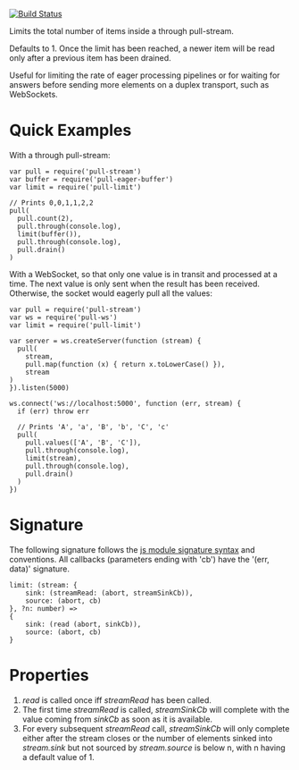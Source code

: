 [![Build Status](https://travis-ci.org/elavoie/pull-limit.svg?branch=master)](https://travis-ci.org/elavoie/pull-limit)

Limits the total number of items inside a through pull-stream. 

Defaults to 1. Once the limit has been reached, a newer item will be read only
after a previous item has been drained.

Useful for limiting the rate of eager processing pipelines or for waiting for
answers before sending more elements on a duplex transport, such as WebSockets.

Quick Examples
==============

With a through pull-stream:

    var pull = require('pull-stream')
    var buffer = require('pull-eager-buffer')
    var limit = require('pull-limit')

    // Prints 0,0,1,1,2,2
    pull(
      pull.count(2),
      pull.through(console.log),
      limit(buffer()),
      pull.through(console.log),
      pull.drain()
    )

With a WebSocket, so that only one value is in transit and processed at a time.
The next value is only sent when the result has been received. Otherwise, the
socket would eagerly pull all the values:

    var pull = require('pull-stream')
    var ws = require('pull-ws')
    var limit = require('pull-limit')

    var server = ws.createServer(function (stream) {
      pull(
        stream, 
        pull.map(function (x) { return x.toLowerCase() }), 
        stream
    )
    }).listen(5000)

    ws.connect('ws://localhost:5000', function (err, stream) {
      if (err) throw err
        
      // Prints 'A', 'a', 'B', 'b', 'C', 'c'
      pull(
        pull.values(['A', 'B', 'C']),
        pull.through(console.log),
        limit(stream),
        pull.through(console.log),
        pull.drain()      
      )
    }) 

Signature
=========

The following signature follows the [js module signature
syntax](https://github.com/elavoie/js-module-signature-syntax) and conventions.
All callbacks (parameters ending with 'cb') have the '(err, data)' signature.
    
    limit: (stream: {
        sink: (streamRead: (abort, streamSinkCb)),
        source: (abort, cb)
    }, ?n: number) =>
    {
        sink: (read (abort, sinkCb)),
        source: (abort, cb)
    }


Properties
==========

1. *read* is called once iff *streamRead* has been called.
2. The first time *streamRead* is called, *streamSinkCb* will complete with the
   value coming from *sinkCb* as soon as it is available.
3. For every subsequent *streamRead* call, *streamSinkCb* will only complete
   either after the stream closes or the number of elements sinked into
   *stream.sink* but not sourced by *stream.source* is below n, with n having a
   default value of 1.
